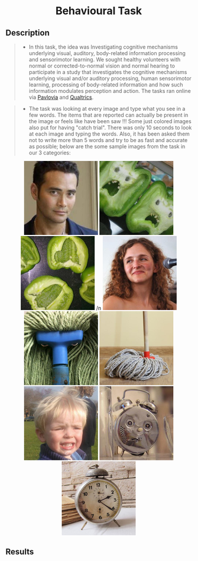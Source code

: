 <h1 align="center">Behavioural Task</h1>
<h2 align="left">Description</h2>

> - In this task, the idea was Investigating cognitive mechanisms underlying visual, auditory, body-related information processing and sensorimotor learning. We sought healthy volunteers with normal or corrected-to-normal vision and normal hearing to participate in a study that investigates the cognitive mechanisms underlying visual and/or auditory processing, human sensorimotor learning, processing of body-related information and how such information modulates perception and action. The tasks ran online via [<ins>Pavlovia</ins>](https://pavlovia.org/) and [<ins>Qualtrics</ins>](https://www.qualtrics.com). 

> - The task was looking at every image and type what you see in a few words. The items that are reported can actually be present in the image or feels like have been saw !!! Some just colored images also put for having "catch trial". There was only 10 seconds to look at each image and typing the words. Also, it has been asked them not to write more than 5 words and try to be as fast and accurate as possible; below are the some sample images from the task in our 3 categories:

<p align="center">
<img src="Behavioural%20Task/Sample%20Images/ImageFaces004.jpg" width="200" /> <img src="Behavioural%20Task/Sample%20Images/ImageOrig066.jpg" width="200" /> <img src="Behavioural%20Task/Sample%20Images/ImageMtchd066.jpg" width="200" /> /n
<img src="Behavioural%20Task/Sample%20Images/ImageFaces038.jpg" width="200" /> <img src="Behavioural%20Task/Sample%20Images/ImageOrig067.jpg" width="200" /> <img src="Behavioural%20Task/Sample%20Images/ImageMtchd067.jpg" width="200" />
<img src="Behavioural%20Task/Sample%20Images/ImageFaces072.jpg" width="200" /> <img src="Behavioural%20Task/Sample%20Images/ImageOrig072.jpg" width="200" /> <img src="Behavioural%20Task/Sample%20Images/ImageMtchd072.jpg" width="200" />
</p>

<h2 align="left">Results</h2>
